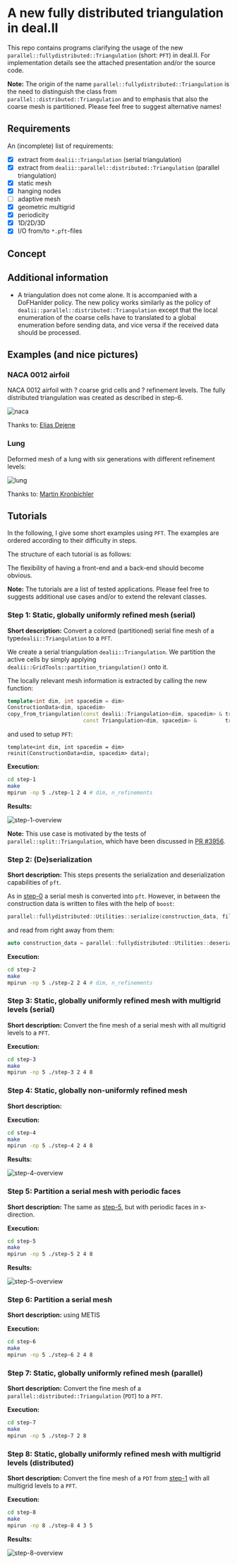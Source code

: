 # A new fully distributed triangulation in deal.II

This repo contains programs clarifying the usage of the new `parallel::fullydistributed::Triangulation` (short: `PFT`)
in deal.II. For implementation details see the attached presentation and/or the source code.

**Note:** The origin of the name `parallel::fullydistributed::Triangulation` is the need to 
distinguish the class from `parallel::distributed::Triangulation` and to emphasis that also
the coarse mesh is partitioned. Please feel free to suggest alternative names!  

## Requirements

An (incomplete) list of requirements:
- [x] extract from `dealii::Triangulation` (serial triangulation) 
- [x] extract from `dealii::parallel::distributed::Triangulation` (parallel triangulation) 
- [x] static mesh
- [x] hanging nodes
- [ ] adaptive mesh
- [x] geometric multigrid
- [x] periodicity
- [x] 1D/2D/3D
- [x] I/O from/to `*.pft`-files

## Concept

## Additional information

- A triangulation does not come alone. It is accompanied with a DoFHanlder policy. The new 
policy works similarly as the policy of `dealii::parallel::distributed::Triangulation` except
that the local enumeration of the coarse cells have to translated to a global enumeration before
sending data, and vice versa if the received data should be processed.

## Examples (and nice pictures)

### NACA 0012 airfoil

NACA 0012 airfoil with ? coarse grid cells and ? refinement levels. The fully 
distributed triangulation was created as described in step-6.

![naca](figures/naca.png)

Thanks to: [Elias Dejene](https://github.com/eliasstudiert)

### Lung

Deformed mesh of a lung with six generations with different refinement levels:

![lung](figures/lung_generations.png)

Thanks to: [Martin Kronbichler](https://github.com/kronbichler)

## Tutorials

In the following, I give some short examples using `PFT`. The examples are ordered according to their difficulty in 
steps.

The structure of each tutorial is as follows:


The flexibility of having a front-end and a back-end should become obvious.

**Note:** The tutorials are a list of tested applications. Please feel free to 
suggests additional use cases and/or to extend the relevant classes.


















### Step 1: Static, globally uniformly refined mesh (serial)

**Short description:** Convert a colored (partitioned) serial fine mesh of a type`dealii::Triangulation` to a `PFT`.

We create a serial triangulation `dealii::Triangulation`. We partition the active cells
by simply applying `dealii::GridTools::partition_triangulation()` onto it. 

The locally relevant mesh information is extracted by calling the new function:
```cpp
template<int dim, int spacedim = dim>
ConstructionData<dim, spacedim>
copy_from_triangulation(const dealii::Triangulation<dim, spacedim> & tria,
                        const Triangulation<dim, spacedim> &         tria_pft)
```
and used to setup `PFT`:
```
template<int dim, int spacedim = dim>
reinit(ConstructionData<dim, spacedim> data);
```

**Execution:**

```bash
cd step-1
make
mpirun -np 5 ./step-1 2 4 # dim, n_refinements
```

**Results:**

![step-1-overview](step-1/pictures/overview.png)

**Note:** This use case is motivated by the tests of `parallel::split::Triangulation`, which 
have been discussed
in [PR #3956](https://github.com/dealii/dealii/pull/3956).












### Step 2: (De)serialization

**Short description:** This steps presents the serialization and deserialization capabilities of `pft`.

As in [step-0](https://github.com/peterrum/dealii-pft#step-0-static-globally-uniformly-refined-mesh-serial)
a serial mesh is converted into `pft`. 
However, in between the construction data is written to files with the help of
`boost`:
```cpp
parallel::fullydistributed::Utilities::serialize(construction_data, file_name, comm);
```
 and read from right away from them:
```cpp
auto construction_data = parallel::fullydistributed::Utilities::deserialize<dim>(file_name, comm);
```

**Execution:**

```bash
cd step-2
make
mpirun -np 5 ./step-2 2 4 # dim, n_refinements
```

















### Step 3: Static, globally uniformly refined mesh with multigrid levels (serial)

**Short description:** Convert the fine mesh of a serial mesh with all multigrid levels to a `PFT`.

**Execution:**

```bash
cd step-3 
make
mpirun -np 5 ./step-3 2 4 8
```





















### Step 4: Static, globally non-uniformly refined mesh 

**Short description:** 

**Execution:**

```bash
cd step-4
make
mpirun -np 5 ./step-4 2 4 8
```


**Results:**

![step-4-overview](step-4/pictures/overview.png)











### Step 5: Partition a serial mesh with periodic faces

**Short description:** The same as [step-5](https://github.com/peterrum/dealii-pft#step-5-partition-a-serial-mesh), but with periodic faces in x-direction.


**Execution:**

```bash
cd step-5 
make
mpirun -np 5 ./step-5 2 4 8
```

**Results:**

![step-5-overview](step-4/pictures/overview.png)
















### Step 6: Partition a serial mesh 

**Short description:** using METIS


**Execution:**

```bash
cd step-6
make
mpirun -np 5 ./step-6 2 4 8
```



















### Step 7: Static, globally uniformly refined mesh (parallel)

**Short description:** Convert the fine mesh of a `parallel::distributed::Triangulation` (`PDT`) to a `PFT`.


**Execution:**

```bash
cd step-7
make
mpirun -np 5 ./step-7 2 8
```












### Step 8: Static, globally uniformly refined mesh with multigrid levels (distributed)

**Short description:** Convert the fine mesh of a `PDT` from
[step-1](https://github.com/peterrum/dealii-pft#step-1-static-globally-uniformly-refined-mesh-parallel)
 with all multigrid levels to a `PFT`.


**Execution:**

```bash
cd step-8
make
mpirun -np 8 ./step-8 4 3 5
```

**Results:**

![step-8-overview](step-8/pictures/overview.png)











